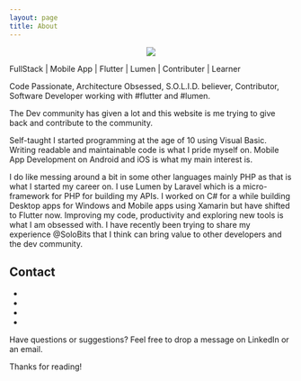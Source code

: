 ```yaml
---
layout: page
title: About
---
```


<div class="cover-author-image" style="text-align: center">
<img src="{{site.baseurl}}/public/me.png">
</div>

<p class="message">
  FullStack | Mobile App | Flutter | Lumen | Contributer | Learner 
</p>

Code Passionate, Architecture Obsessed, S.O.L.I.D. believer, Contributor, Software Developer working with #flutter and #lumen. 

The Dev community has given a lot and this website is me trying to give back and contribute to the community.

Self-taught I started programming at the age of 10 using Visual Basic. Writing readable and maintainable code is what I pride myself on. Mobile App Development on Android and iOS is what my main interest is.

I do like messing around a bit in some other languages mainly PHP as that is what I started my career on. I use Lumen by Laravel which is a micro-framework for PHP for building my APIs. I worked on C# for a while building Desktop apps for Windows and Mobile apps using Xamarin but have shifted to Flutter now. Improving my code, productivity and exploring new tools is what I am obsessed with. I have recently been trying to share my experience @SoloBits that I think can bring value to other developers and the dev community.


## Contact

<section class="contact">
      <ul>
          <li class="github"><a href="https://github.com/solobits/" target="_blank"><i class="fa fa-github"></i></a></li>       
          <li class="linkedin"><a href="https://www.linkedin.com/in/solobits/" target="_blank"><i class="fa fa-linkedin" aria-hidden="true"></i></a></li>
          <li class="twitter"><a href="https://twitter.com/solobits_nelson" target="_blank"><i class="fa fa-twitter" aria-hidden="true"></i></a></li>
          <li class="medium_platform"><a href="https://medium.com/@solobits_nelson" target="_blank"><i class="fa fa-medium" aria-hidden="true"></i></a></li>
      </ul>
</section>

Have questions or suggestions? Feel free to drop a message on LinkedIn or an email. 

Thanks for reading!
